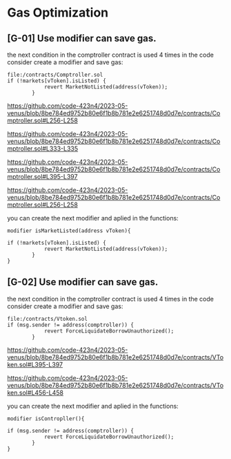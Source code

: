 # Gas Optimization

## [G-01] Use modifier can save gas.

the next condition in the comptroller contract  is used 4 times in the code consider create a modifier and save gas:

```
file:/contracts/Comptroller.sol
if (!markets[vToken].isListed) { 
            revert MarketNotListed(address(vToken));
        }
```
https://github.com/code-423n4/2023-05-venus/blob/8be784ed9752b80e6f1b8b781e2e6251748d0d7e/contracts/Comptroller.sol#L256-L258

https://github.com/code-423n4/2023-05-venus/blob/8be784ed9752b80e6f1b8b781e2e6251748d0d7e/contracts/Comptroller.sol#L333-L335

https://github.com/code-423n4/2023-05-venus/blob/8be784ed9752b80e6f1b8b781e2e6251748d0d7e/contracts/Comptroller.sol#L395-L397

https://github.com/code-423n4/2023-05-venus/blob/8be784ed9752b80e6f1b8b781e2e6251748d0d7e/contracts/Comptroller.sol#L256-L258
 
you can create the next modifier and aplied in the functions:

```
modifier isMarketListed(address vToken){

if (!markets[vToken].isListed) { 
            revert MarketNotListed(address(vToken));
        }
}
```

## [G-02] Use modifier can save gas.

the next condition in the comptroller contract  is used 4 times in the code consider create a modifier and save gas:

```
file:/contracts/Vtoken.sol
if (msg.sender != address(comptroller)) {
            revert ForceLiquidateBorrowUnauthorized();
        }
```
https://github.com/code-423n4/2023-05-venus/blob/8be784ed9752b80e6f1b8b781e2e6251748d0d7e/contracts/VToken.sol#L395-L397

https://github.com/code-423n4/2023-05-venus/blob/8be784ed9752b80e6f1b8b781e2e6251748d0d7e/contracts/VToken.sol#L456-L458

 
you can create the next modifier and aplied in the functions:

```
modifier isContropller(){

if (msg.sender != address(comptroller)) {
            revert ForceLiquidateBorrowUnauthorized();
        }
}
```




